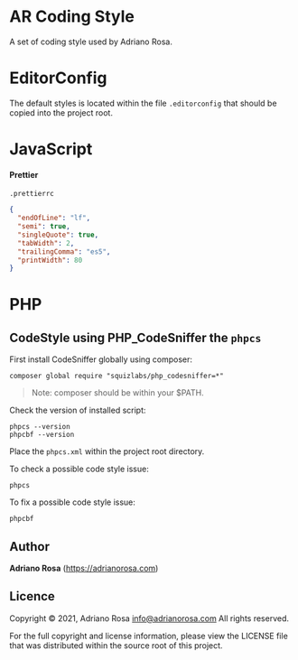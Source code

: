 AR Coding Style
===============

A set of coding style used by Adriano Rosa.

EditorConfig
============

The default styles is located within the file `.editorconfig` that should be copied into the project root.

JavaScript
==========

#### Prettier 

`.prettierrc`

```json
{
  "endOfLine": "lf",
  "semi": true,
  "singleQuote": true,
  "tabWidth": 2,
  "trailingComma": "es5",
  "printWidth": 80
}
```


PHP
===

## CodeStyle using PHP_CodeSniffer the `phpcs`


First install CodeSniffer globally using composer:

    composer global require "squizlabs/php_codesniffer=*"

> Note: composer should be within your $PATH.

Check the version of installed script:

    phpcs --version
    phpcbf --version

Place the `phpcs.xml` within the project root directory.

To check a possible code style issue:
 
    phpcs 

To fix a possible code style issue:

    phpcbf


## Author

**Adriano Rosa** (https://adrianorosa.com)  

## Licence

Copyright © 2021, Adriano Rosa  <info@adrianorosa.com>
All rights reserved.

For the full copyright and license information, please view the LICENSE 
file that was distributed within the source root of this project.
